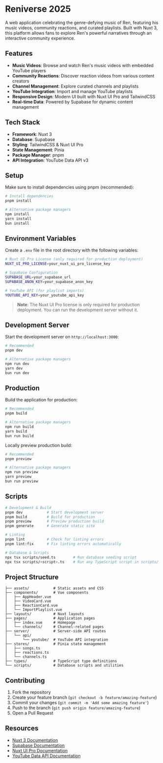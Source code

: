 # Reniverse 2025

A web application celebrating the genre-defying music of Ren, featuring his music videos, community reactions, and curated playlists. Built with Nuxt 3, this platform allows fans to explore Ren's powerful narratives through an interactive community experience.

## Features

- **Music Videos**: Browse and watch Ren's music videos with embedded YouTube players
- **Community Reactions**: Discover reaction videos from various content creators
- **Channel Management**: Explore curated channels and playlists
- **YouTube Integration**: Import and manage YouTube playlists
- **Responsive Design**: Modern UI built with Nuxt UI Pro and TailwindCSS
- **Real-time Data**: Powered by Supabase for dynamic content management

## Tech Stack

- **Framework**: Nuxt 3
- **Database**: Supabase
- **Styling**: TailwindCSS & Nuxt UI Pro
- **State Management**: Pinia
- **Package Manager**: pnpm
- **API Integration**: YouTube Data API v3

## Setup

Make sure to install dependencies using pnpm (recommended):

```bash
# Install dependencies
pnpm install

# Alternative package managers
npm install
yarn install
bun install
```

## Environment Variables

Create a `.env` file in the root directory with the following variables:

```bash
# Nuxt UI Pro License (only required for production deployment)
NUXT_UI_PRO_LICENSE=your_nuxt_ui_pro_license_key

# Supabase Configuration
SUPABASE_URL=your_supabase_url
SUPABASE_ANON_KEY=your_supabase_anon_key

# YouTube API (for playlist imports)
YOUTUBE_API_KEY=your_youtube_api_key
```

> **Note**: The Nuxt UI Pro license is only required for production deployment. You can run the development server without it.

## Development Server

Start the development server on `http://localhost:3000`:

```bash
# Recommended
pnpm dev

# Alternative package managers
npm run dev
yarn dev
bun run dev
```

## Production

Build the application for production:

```bash
# Recommended
pnpm build

# Alternative package managers
npm run build
yarn build
bun run build
```

Locally preview production build:

```bash
# Recommended
pnpm preview

# Alternative package managers
npm run preview
yarn preview
bun run preview
```

## Scripts

```bash
# Development & Build
pnpm dev           # Start development server
pnpm build         # Build for production
pnpm preview       # Preview production build
pnpm generate      # Generate static site

# Linting
pnpm lint          # Check for linting errors
pnpm lint:fix      # Fix linting errors automatically

# Database & Scripts
npx tsx scripts/seed.ts        # Run database seeding script
npx tsx scripts/<script>.ts    # Run any TypeScript script in scripts/ folder
```

## Project Structure

```
├── assets/           # Static assets and CSS
├── components/       # Vue components
│   ├── AppHeader.vue
│   ├── VideoCard.vue
│   ├── ReactionCard.vue
│   └── ImportPlaylist.vue
├── layouts/          # Nuxt layouts
├── pages/            # Application pages
│   ├── index.vue     # Homepage
│   └── channels/     # Channel-related pages
├── server/           # Server-side API routes
│   └── api/
│       └── youtube/  # YouTube API integration
├── stores/           # Pinia state management
│   ├── songs.ts
│   ├── reactions.ts
│   └── channels.ts
├── types/            # TypeScript type definitions
└── scripts/          # Database scripts and utilities
```

## Contributing

1. Fork the repository
2. Create your feature branch (`git checkout -b feature/amazing-feature`)
3. Commit your changes (`git commit -m 'Add some amazing feature'`)
4. Push to the branch (`git push origin feature/amazing-feature`)
5. Open a Pull Request

## Resources

- [Nuxt 3 Documentation](https://nuxt.com/docs/getting-started/introduction)
- [Supabase Documentation](https://supabase.com/docs)
- [Nuxt UI Pro Documentation](https://ui.nuxt.com/pro)
- [YouTube Data API Documentation](https://developers.google.com/youtube/v3)
